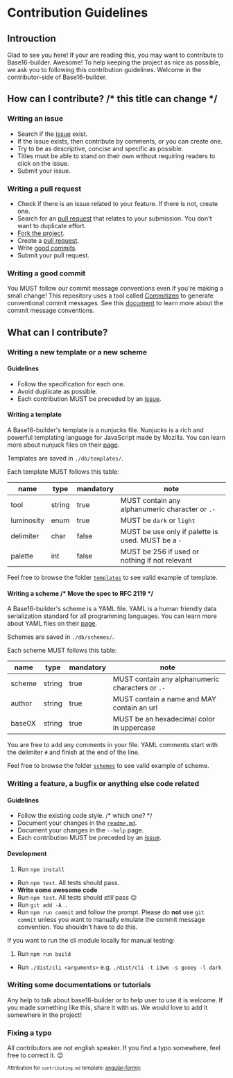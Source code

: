 # Contribution Guidelines

## Introuction

Glad to see you here! If your are reading this, you may want to contribute to Base16-builder. Awesome! To help keeping the project as nice as possible, we ask you to following this contribution guidelines. Welcome in the contributor-side of Base16-builder.

## How can I contribute? /* this title can change */

### Writing an issue

* Search if the [issue](https://github.com/alexbooker/base16-builder/issues) exist.
* If the issue exists, then contribute by comments, or you can create one.
* Try to be as descriptive, concise and specific as possible.
* Titles must be able to stand on their own without requiring readers to click on the issue.
* Submit your issue.

### Writing a pull request

* Check if there is an issue related to your feature. If there is not, create one.
* Search for an [pull request](https://github.com/alexbooker/base16-builder/pulls) that relates to your submission. You don't want to duplicate effort.
* [Fork the project](https://help.github.com/articles/fork-a-repo/).
* Create a [pull request](https://help.github.com/articles/creating-a-pull-request/).
* Write [good commits]().
* Submit your pull request.

### Writing a good commit

You MUST follow our commit message conventions even if you're making a small change! This repository uses a tool called [Commitizen](https://github.com/commitizen/cz-cli) to generate conventional commit messages. See this [document](https://github.com/stevemao/conventional-changelog-angular/blob/master/convention.md) to learn more about the commit message conventions.

## What can I contribute?

### Writing a new template or a new scheme

#### Guidelines

* Follow the specification for each one.
* Avoid duplicate as possible.
* Each contribution MUST be preceded by an [issue]().

#### Writing a template

A Base16-builder's template is a nunjucks file. Nunjucks is a rich and powerful templating language for JavaScript made by Mozilla. You can learn more about nunjuck files on their [page](https://mozilla.github.io/nunjucks/).

Templates are saved in `./db/templates/`.

Each template MUST follows this table:

| name       | type   | mandatory | note                                 |
|------------|--------|-----------|--------------------------------------|
| tool       | string | true      | MUST contain any alphanumeric character or `.-` | 
| luminosity | enum   | true      | MUST be `dark` or `light`            | 
| delimiter  | char   | false     | MUST be use only if palette is used. MUST be a `-` | 
| palette    | int    | false     | MUST be 256 if used or nothing if not relevant |


Feel free to browse the folder [`templates`](https://github.com/alexbooker/base16-builder/tree/master/db/templates) to see valid example of template.

#### Writing a scheme /* Move the spec to RFC 2119 */

A Base16-builder's scheme is a YAML file. YAML is a human friendly data serialization standard for all programming languages. You can learn more about YAML files on their [page](http://yaml.org/).

Schemes are saved in `./db/schemes/`.

Each scheme MUST follows this table:

| name   | type   | mandatory | note                                           |
|--------|--------|-----------|------------------------------------------------|
| scheme | string | true      | MUST contain any alphanumeric characters or `.-` |
| author | string | true      | MUST contain a name and MAY contain an url     |
| base0X | string | true      | MUST be an hexadecimal color in uppercase      |

You are free to add any comments in your file. YAML comments start with the delimiter `#` and finish at the end of the line.

Feel free to browse the folder [`schemes`](https://github.com/alexbooker/base16-builder/tree/master/db/schemes) to see valid example of scheme.

### Writing a feature, a bugfix or anything else code related

#### Guidelines

* Follow the existing code style. /* which one? */
* Document your changes in the [`readme.md`](https://github.com/alexbooker/base16-builder/blob/master/readme.md).
* Document your changes in the `--help` page.
* Each contribution MUST be preceded by an [issue]().

#### Development

1. Run `npm install`
- Run `npm test`. All tests should pass.
- **Write some awesome code**
- Run `npm test`. All tests should _still_ pass :wink:
- Run `git add -A .`
- Run `npm run commit` and follow the prompt. Please do **not** use `git commit` unless you want to manually emulate the commit message convention. You shouldn't have to do this.

If you want to run the cli module locally for manual testing:

1. Run `npm run build`
- Run `./dist/cli <arguments>` e.g. `./dist/cli -t i3wm -s gooey -l dark`

### Writing some documentations or tutorials

Any help to talk about base16-builder or to help user to use it is welcome. If you made something like this, share it with us. We would love to add it somewhere in the project!

### Fixing a typo

All contributors are not english speaker. If you find a typo somewhere, feel free to correct it. :wink:





<sub>Attribution for `contributing.md` template: [angular-formly](https://github.com/formly-js/angular-formly/blob/master/CONTRIBUTING.md).</sub>